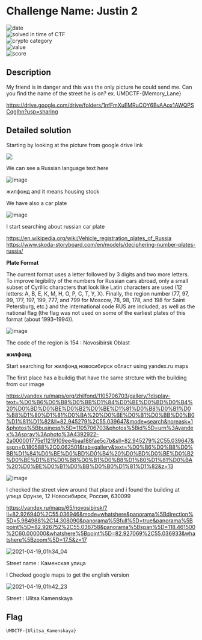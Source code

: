 # Challenge Name: Justin 2 





![date](https://img.shields.io/badge/date-17.04.2021-brightgreen.svg)  
![solved in time of CTF](https://img.shields.io/badge/solved-in%20time%20of%20CTF-brightgreen.svg)   
![crypto category](https://img.shields.io/badge/category-OSINT-blueviolet.svg)   
![value](https://img.shields.io/badge/value-250-blue.svg)  
![score](https://img.shields.io/badge/score-/10-ff69b4.svg)

## Description

My friend is in danger and this was the only picture he could send me. Can you find the name of the street he is on? ex. UMDCTF-{Memory_Lane}

https://drive.google.com/drive/folders/1nfFmXuEMRuCOY6BvAAox1AWQPSCqgIhn?usp=sharing


## Detailed solution

Starting by looking at the picture from google drive link 

![](image.PNG)

We can see a Russian language text here 

![image](https://user-images.githubusercontent.com/72421091/115167481-4b67ab80-a0a7-11eb-9457-ee9506788664.png)

жилфонд and it means housing stock

We have also a car plate 

![image](https://user-images.githubusercontent.com/72421091/115167553-9da8cc80-a0a7-11eb-9641-a43b0315db12.png)

I start searching about russian car plate 

https://en.wikipedia.org/wiki/Vehicle_registration_plates_of_Russia
https://www.skoda-storyboard.com/en/models/deciphering-number-plates-russia/

**Plate Format**  

The current format uses a letter followed by 3 digits and two more letters. To improve legibility of the numbers for Russian cars abroad, only a small subset of Cyrillic characters that look like Latin characters are used (12 letters: А, В, Е, К, М, Н, О, Р, С, Т, У, Х). 
Finally, the region number (77, 97, 99, 177, 197, 199, 777, and 799 for Moscow, 78, 98, 178, and 198 for Saint Petersburg, etc.) and the international code RUS are included, as well as the national flag (the flag was not used on some of the earliest plates of this format (about 1993–1994)). 

![image](https://user-images.githubusercontent.com/72421091/115167890-9b933d80-a0a8-11eb-8a39-7b404b32f31d.png)

The code of the region is 154 : Novosibirsk Oblast 

**жилфонд**

Start searching for жилфонд новосибирск област using yandex.ru maps 

The first place has a buildig that have the same strcture with the building from our image 

https://yandex.ru/maps/org/zhilfond/1105706703/gallery/?display-text=%D0%B6%D0%B8%D0%BB%D1%84%D0%BE%D0%BD%D0%B4%20%D0%BD%D0%BE%D0%B2%D0%BE%D1%81%D0%B8%D0%B1%D0%B8%D1%80%D1%81%D0%BA%20%D0%BE%D0%B1%D0%BB%D0%B0%D1%81%D1%82&ll=82.945279%2C55.039647&mode=search&noreask=1&photos%5Bbusiness%5D=1105706703&photos%5Bid%5D=urn%3Ayandex%3Asprav%3Aphoto%3A4392922-2a000001775e11219109ee4baa188fae5c7b&sll=82.945279%2C55.039647&sspn=0.180588%2C0.062501&tab=gallery&text=%D0%B6%D0%B8%D0%BB%D1%84%D0%BE%D0%BD%D0%B4%20%D0%BD%D0%BE%D0%B2%D0%BE%D1%81%D0%B8%D0%B1%D0%B8%D1%80%D1%81%D0%BA%20%D0%BE%D0%B1%D0%BB%D0%B0%D1%81%D1%82&z=13

![image](https://user-images.githubusercontent.com/72421091/115169507-b320f500-a0ad-11eb-8c5d-057937830457.png)

I checked the street view around that place and i found the building at улица Фрунзе, 12 Новосибирск, Россия, 630099

https://yandex.ru/maps/65/novosibirsk/?ll=82.926940%2C55.036946&mode=whatshere&panorama%5Bdirection%5D=5.984988%2C14.308090&panorama%5Bfull%5D=true&panorama%5Bpoint%5D=82.926752%2C55.036758&panorama%5Bspan%5D=118.461500%2C60.000000&whatshere%5Bpoint%5D=82.927069%2C55.036933&whatshere%5Bzoom%5D=17.5&z=17


![2021-04-19_01h34_04](https://user-images.githubusercontent.com/72421091/115170148-781fc100-a0af-11eb-9778-8303f92664a0.png)

Street name : Каменская улица 

I Checked google maps to get the english version 

![2021-04-19_01h42_23](https://user-images.githubusercontent.com/72421091/115170772-fa5cb500-a0b0-11eb-8b98-287eae062c6c.png)


Street : Ulitsa Kamenskaya






## Flag

```
UMDCTF-{Ulitsa_Kamenskaya}
```
